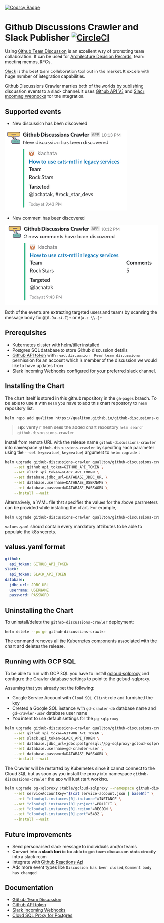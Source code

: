 [![Codacy Badge](https://api.codacy.com/project/badge/Grade/aedc16310aad4f5da6b9f88c0ddbf3af)](https://app.codacy.com/app/krisztian-lachata/github-discussions-crawler?utm_source=github.com&utm_medium=referral&utm_content=qualiton/github-discussions-crawler&utm_campaign=Badge_Grade_Settings)
# Github Discussions Crawler and Slack Publisher [![CircleCI](https://circleci.com/gh/qualiton/github-discussions-crawler/tree/master.svg?style=shield)](https://circleci.com/gh/qualiton/github-discussions-crawler/tree/master)

Using [Github Team Discussion](https://blog.github.com/2017-11-20-introducing-team-discussions/) is an excellent way of promoting team collaboration. It can be used for [Architecture Decision Records](https://www.thoughtworks.com/radar/techniques/lightweight-architecture-decision-records), team meeting memos, RFCs.

[Slack](https://slack.com/) is the best team collaboration tool out in the market. It excels with huge number of integration capabilities.

Github Discussions Crawler marries both of the worlds by publishing discussion events to a slack channel. It uses [Github API V3](https://developer.github.com/v3/) and [Slack Incoming Webhooks](https://api.slack.com/incoming-webhooks) for the integration.

## Supported events

- New discussion has been discovered

<a href="url"><img src="docs/new_discussion.png" aligh="left" width="400" ></a>

- New comment has been discovered

<a href="url"><img src="docs/new_comments.png" aligh="left" width="500" ></a>

Both of the events are extracting targeted users and teams by scanning the message body for `@[0-9a-zA-Z]+` or `#[a-z_\\-]+`

## Prerequisites

- Kubernetes cluster with helm/tiller installed
- Postgres SQL database to store Github discussion details
- [Github API token](https://help.github.com/articles/creating-a-personal-access-token-for-the-command-line/) with `read:discussion  Read team discussions` permission for an account which is member of the discussion we would like to have updates from
- Slack Incoming Webhooks configured for your preferred slack channel.

## Installing the Chart

The chart itself is stored in this github repository in the `gh-pages` branch.
To be able to use it with `helm` you have to add this chart repository to `helm` repository list.

```bash
helm repo add qualiton https://qualiton.github.io/github-discussions-crawler/
```
> **Tip**: verify if helm sees the added chart repository `helm search github-discussions-crawler`

Install from remote URL with the release name `github-discussions-crawler` into namespace `github-discussions-crawler` by specifing each parameter using the `--set key=value[,key=value]` argument to `helm upgrade `:

```bash
helm upgrade github-discussions-crawler qualiton/github-discussions-crawler \
	--set github.api_token=GITHUB_API_TOKEN \
	--set slack.api_token=SLACK_API_TOKEN \
	--set database.jdbc_url=DATABASE_JDBC_URL \
	--set database.username=DATABASE_USERNAME \
	--set database.password=DATABASE_PASSWORD \
	--install --wait
```

Alternatively, a YAML file that specifies the values for the above parameters can be provided while installing the chart. For example,

```bash
helm upgrade github-discussions-crawler qualiton/github-discussions-crawler -f values.yaml --install --wait
```

`values.yaml` should contain every mandatory attributes to be able to populate the k8s secrets.

## values.yaml format

```yaml
github:
  api_token: GITHUB_API_TOKEN
slack:
  api_token: SLACK_API_TOKEN
database:
  jdbc_url: JDBC_URL
  username: USERNAME
  password: PASSWORD
```

## Uninstalling the Chart

To uninstall/delete the `github-discussions-crawler` deployment:

```bash
helm delete --purge github-discussions-crawler
```

The command removes all the Kubernetes components associated with the chart and deletes the release.

## Running with GCP SQL

To be able to run with GCP SQL you have to install [gcloud-sqlproxy](https://github.com/helm/charts/tree/master/stable/gcloud-sqlproxy) and configure the Crawler database settings to point to the gcloud-sqlproxy.

Assuming that you already set the following:

- Google Service Account with `Cloud SQL Client` role and furnished the key
- Created a Google SQL instance with `gd-crawler-db` database name and `gd-crawler-user` database user name
- You intent to use default settings for the `pg-sqlproxy`

```bash
helm upgrade github-discussions-crawler qualiton/github-discussions-crawler \
	--set github.api_token=GITHUB_API_TOKEN \
	--set slack.api_token=SLACK_API_TOKEN \
	--set database.jdbc_url=jdbc:postgresql://pg-sqlproxy-gcloud-sqlproxy.github-discussions-crawler:5432/gd-crawler-db \
	--set database.username=gd-crawler-user \
	--set database.password=DATABASE_PASSWORD \
	--install --wait
```
The Crawler will be restarted by Kubernetes since it cannot connect to the Cloud SQL but as soon as you install the proxy into namespace `github-discussions-crawler` the app will just start working.

```bash
helm upgrade pg-sqlproxy stable/gcloud-sqlproxy --namespace github-discussions-crawler \
  	--set serviceAccountKey="$(cat service-account.json | base64)" \
  	--set "cloudsql.instances[0].instance"=INSTANCE \
  	--set "cloudsql.instances[0].project"=PROJECT \
  	--set "cloudsql.instances[0].region"=REGION \
  	--set "cloudsql.instances[0].port"=5432 \
  	--install --wait
```

## Future improvements

- Send personalised slack message to individuals and/or teams
- Convert into a **slack bot** to be able to get team discussion stats directly into a slack room
- Integrate with [Github Reactions Api](https://developer.github.com/v3/reactions/)
- Add more event types like `Discussion has been closed`, `Comment body has changed`

## Documentation

- [Github Team Discussion](https://blog.github.com/2017-11-20-introducing-team-discussions/)
- [Github API token](https://help.github.com/articles/creating-a-personal-access-token-for-the-command-line/)
- [Slack Incoming Webhooks](https://api.slack.com/incoming-webhooks)
- [Cloud SQL Proxy for Postgres](https://cloud.google.com/sql/docs/postgres/sql-proxy)

